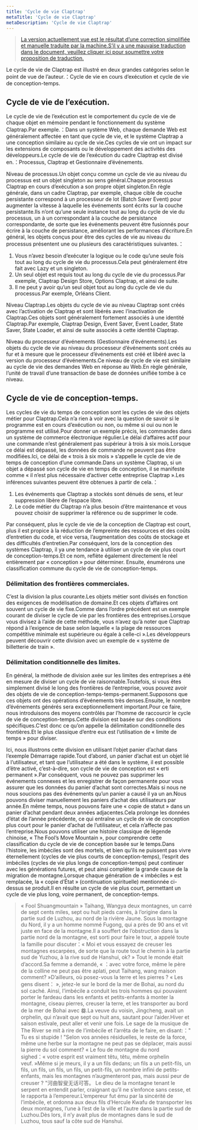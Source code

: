 ```yaml
---
title: 'Cycle de vie Claptrap'
metaTitle: 'Cycle de vie Claptrap'
metaDescription: 'Cycle de vie Claptrap'
---
```


> [La version actuellement vue est le résultat d’une correction simplifiée et manuelle traduite par la machine.S’il y a une mauvaise traduction dans le document, veuillez cliquer ici pour soumettre votre proposition de traduction.](https://crwd.in/newbeclaptrap)

Le cycle de vie de Claptrap est illustré en deux grandes catégories selon le point de vue de l’auteur.：Cycle de vie en cours d’exécution et cycle de vie de conception-temps.

## Cycle de vie de l’exécution.

Le cycle de vie de l’exécution est le comportement du cycle de vie de chaque objet en mémoire pendant le fonctionnement du système Claptrap.Par exemple.：Dans un système Web, chaque demande Web est généralement affectée en tant que cycle de vie, et le système Claptrap a une conception similaire au cycle de vie.Ces cycles de vie ont un impact sur les extensions de composants ou le développement des activités des développeurs.Le cycle de vie de l’exécution du cadre Claptrap est divisé en.：Processus, Claptrap et Gestionnaire d’événements.

Niveau de processus.Un objet conçu comme un cycle de vie au niveau du processus est un objet singleton au sens général.Chaque processus Claptrap en cours d’exécution a son propre objet singleton.En règle générale, dans un cadre Claptrap, par exemple, chaque cible de couche persistante correspond à un processeur de lot (Batch Saver Event) pour augmenter la vitesse à laquelle les événements sont écrits sur la couche persistante.Ils n’ont qu’une seule instance tout au long du cycle de vie du processus, un à un correspondant à la couche de persistance correspondante, de sorte que les événements peuvent être fusionnés pour écrire à la couche de persistance, améliorant les performances d’écriture.En général, les objets conçus pour être des cycles de vie au niveau du processus présentent une ou plusieurs des caractéristiques suivantes.：

1. Vous n’avez besoin d’exécuter la logique ou le code qu’une seule fois tout au long du cycle de vie du processus.Cela peut généralement être fait avec Lazy et un singleton.
2. Un seul objet est requis tout au long du cycle de vie du processus.Par exemple, Claptrap Design Store, Options Claptrap, et ainsi de suite.
3. Il ne peut y avoir qu’un seul objet tout au long du cycle de vie du processus.Par exemple, Orléans Client.

Niveau Claptrap.Les objets du cycle de vie au niveau Claptrap sont créés avec l’activation de Claptrap et sont libérés avec l’inactivation de Claptrap.Ces objets sont généralement fortement associés à une identité Claptrap.Par exemple, Claptrap Design, Event Saver, Event Loader, State Saver, State Loader, et ainsi de suite associés à cette identité Claptrap.

Niveau du processeur d’événements (Gestionnaire d’événements).Les objets du cycle de vie au niveau du processeur d’événements sont créés au fur et à mesure que le processeur d’événements est créé et libéré avec la version du processeur d’événements.Ce niveau de cycle de vie est similaire au cycle de vie des demandes Web en réponse au Web.En règle générale, l’unité de travail d’une transaction de base de données unifiée tombe à ce niveau.

## Cycle de vie de conception-temps.

Les cycles de vie du temps de conception sont les cycles de vie des objets métier pour Claptrap.Cela n’a rien à voir avec la question de savoir si le programme est en cours d’exécution ou non, ou même si oui ou non le programme est utilisé.Pour donner un exemple précis, les commandes dans un système de commerce électronique régulier.Le délai d’affaires actif pour une commande n’est généralement pas supérieur à trois à six mois.Lorsque ce délai est dépassé, les données de commande ne peuvent pas être modifiées.Ici, ce délai de « trois à six mois » s’appelle le cycle de vie de temps de conception d’une commande.Dans un système Claptrap, si un objet a dépassé son cycle de vie en temps de conception, il se manifeste comme « il n’est plus nécessaire d’activer cette entreprise Claptrap ».Les inférences suivantes peuvent être obtenues à partir de cela.：

1. Les événements que Claptrap a stockés sont dénués de sens, et leur suppression libère de l’espace libre.
2. Le code métier du Claptrap n’a plus besoin d’être maintenance et vous pouvez choisir de supprimer la référence ou de supprimer le code.

Par conséquent, plus le cycle de vie de la conception de Claptrap est court, plus il est propice à la réduction de l’empreinte des ressources et des coûts d’entretien du code, et vice versa, l’augmentation des coûts de stockage et des difficultés d’entretien.Par conséquent, lors de la conception des systèmes Claptrap, il ya une tendance à utiliser un cycle de vie plus court de conception-temps.Et ce nom, reflète également directement le réel entièrement par « conception » pour déterminer. Ensuite, énumérons une classification commune du cycle de vie de conception-temps.

### Délimitation des frontières commerciales.

C’est la division la plus courante.Les objets métier sont divisés en fonction des exigences de modélisation de domaine.Et ces objets d’affaires ont souvent un cycle de vie fixe.Comme dans l’ordre précédent est un exemple courant de diviser le cycle de vie par les frontières des entreprises.Lorsque vous divisez à l’aide de cette méthode, vous n’avez qu’à noter que Claptrap répond à l’exigence de base selon laquelle « la plage de ressources compétitive minimale est supérieure ou égale à celle-ci ».Les développeurs peuvent découvrir cette division avec un exemple de « système de billetterie de train ».

### Délimitation conditionnelle des limites.

En général, la méthode de division axée sur les limites des entreprises a été en mesure de diviser un cycle de vie raisonnable.Toutefois, si vous êtes simplement divisé le long des frontières de l’entreprise, vous pouvez avoir des objets de vie de conception-temps-temps-permanent.Supposons que ces objets ont des opérations d’événements très denses.Ensuite, le nombre d’événements générés sera exceptionnellement important.Pour ce faire, nous introduisons des moyens contrôlés par l’homme de raccourcir le cycle de vie de conception-temps.Cette division est basée sur des conditions spécifiques.C’est donc ce qu’on appelle la délimitation conditionnelle des frontières.Et le plus classique d’entre eux est l’utilisation de « limite de temps » pour diviser.

Ici, nous illustrons cette division en utilisant l’objet panier d’achat dans l’exemple Démarrage rapide.Tout d’abord, un panier d’achat est un objet lié à l’utilisateur, et tant que l’utilisateur a été dans le système, il est possible d’être activé, c’est-à-dire, son cycle de vie de conception est « erti permanent ».Par conséquent, vous ne pouvez pas supprimer les événements connexes et les enregistrer de façon permanente pour vous assurer que les données du panier d’achat sont correctes.Mais si nous ne nous soucions pas des événements qu’un panier a causé il ya un an.Nous pouvons diviser manuellement les paniers d’achat des utilisateurs par année.En même temps, nous pouvons faire une « copie de statut » dans un panier d’achat pendant deux années adjacentes.Cela prolonge les données d’état de l’année précédente, ce qui entraîne un cycle de vie de conception plus court pour le panier d’achat de l’utilisateur, et cela n’affecte pas l’entreprise.Nous pouvons utiliser une histoire classique de légende chinoise, « The Fool’s Move Mountain », pour comprendre cette classification du cycle de vie de conception basée sur le temps.Dans l’histoire, les imbéciles sont des mortels, et bien qu’ils ne puissent pas vivre éternellement (cycles de vie plus courts de conception-temps), l’esprit des imbéciles (cycles de vie plus longs de conception-temps) peut continuer avec les générations futures, et peut ainsi compléter la grande cause de la migration de montagne.Lorsque chaque génération de « imbéciles » est remplacée, la « copie d’État » (continuation spirituelle) mentionnée ci-dessus se produit.Il en résulte un cycle de vie plus court, permettant un cycle de vie plus long, voire permanent, de conception-temps.

> « Fool Shuangmountain » Taihang, Wangya deux montagnes, un carré de sept cents miles, sept ou huit pieds carrés, à l’origine dans la partie sud de Luzhou, au nord de la rivière Jaune. Sous la montagne du Nord, il y a un homme nommé Fugong, qui a près de 90 ans et vit juste en face de la montagne.Il a souffert de l’obstruction dans la partie nord de la montagne, est sorti pour faire le tour, a appelé toute la famille pour discuter：« Moi et vous essayez de creuser les montagnes escarpées, de sorte que la route tout le chemin à la partie sud de Yuzhou, à la rive sud de Hanshui, ok? » Tout le monde était d’accord.Sa femme a demandé, « ：avec votre force, même le père de la colline ne peut pas être aplati, peut Taihang, wang maison comment? »D’ailleurs, où posez-vous la terre et les pierres ? « Les gens disent： », jetez-le sur le bord de la mer de Bohai, au nord du sol caché. Ainsi, l’imbécile a conduit les trois hommes qui pouvaient porter le fardeau dans les enfants et petits-enfants à monter la montagne, ciseau pierres, creuser la terre, et les transporter au bord de la mer de Bohai avec 畚.La veuve du voisin, Jingcheng, avait un orphelin, qui n’avait que sept ou huit ans, sautant pour l’aider.Hiver et saison estivale, peut aller et venir une fois. Le sage de la musique de The River se mit à rire de l’imbécile et l’arrêta de le faire, en disant:：" Tu es si stupide ! "Selon vos années résiduelles, le reste de la force, même une herbe sur la montagne ne peut pas se déplacer, mais aussi la pierre du sol comment? « Le fou de montagne du nord sighed：« votre esprit est vraiment têtu, têtu, même orphelin veuf. »Même si je meurs, il y a un fils dedans; un fils a un petit-fils, un fils, un fils, un fils, un fils, un petit-fils, un nombre infini de petits-enfants, mais les montagnes n’augmenteront pas, mais aussi peur de creuser ? "河曲智叟无话可答。 Le dieu de la montagne tenant le serpent en entendit parler, craignant qu’il ne s’enfonce sans cesse, et le rapporta à l’empereur.L’empereur fut ému par la sincérité de l’imbécile, et ordonna aux deux fils d’Hercule Kwafu de transporter les deux montagnes, l’une à l’est de la ville et l’autre dans la partie sud de Luzhou.Dès lors, il n’y avait plus de montagnes dans le sud de Luzhou, tous sauf la côte sud de Hanshui.
